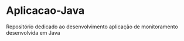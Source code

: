 # Aplicacao-Java
Repositório dedicado ao desenvolvimento aplicação de monitoramento desenvolvida em Java
